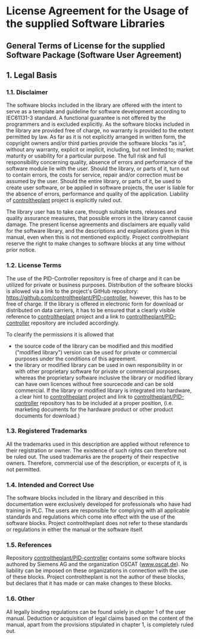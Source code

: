 # License Agreement for the Usage of the supplied Software Libraries

## General Terms of License for the supplied Software Package (Software User Agreement)

## 1. Legal Basis

### 1.1. Disclaimer

The software blocks included in the library are offered with the intent to serve as a template and guideline for software development according to IEC61131-3 standard. A functional guarantee is not offered by the programmers and is excluded explicitly. As the software blocks included in the library are provided free of charge, no warranty is provided to the extent permitted by law. As far as it is not explicitly arranged in written form, the copyright owners and/or third parties provide the software blocks “as is”, without any warranty, explicit or implicit, including, but not limited to; market maturity or usability for a particular purpose. The full risk and full responsibility concerning quality, absence of errors and performance of the software module lie with the user. Should the library, or parts of it, turn out to contain errors, the costs for service, repair and/or correction must be assumed by the user. Should the entire library, or parts of it, be used to create user software, or be applied in software projects, the user is liable for the absence of errors, performance and quality of the application. Liability of [controltheplant](https://github.com/controltheplant) project is explicitly ruled out.

The library user has to take care, through suitable tests, releases and quality assurance measures, that possible errors in the library cannot cause damage. The present license agreements and disclaimers are equally valid for the software library, and the descriptions and explanations given in this manual, even when this is not mentioned explicitly. Project controltheplant reserve the right to make changes to software blocks at any time without prior notice.

### 1.2. License Terms

The use of the PID-Controller repository is free of charge and it can be utilized for private or business purposes. Distribution of the software blocks is allowed via a link to the project's GitHub repository: https://github.com/controltheplant/PID-controller, however, this has to be free of charge. If the library is offered in electronic form for download or distributed on data carriers, it has to be ensured that a clearly visible reference to [controltheplant](https://github.com/controltheplant) project and a link to [controltheplant/PID-controller](https://github.com/controltheplant/PID-controller) repository are included accordingly.

To clearify the permissions it is allowed that
- the source code of the library can be modified and this modified ("modified library") version can be used for private or commercial purposes under the conditions of this agreement.
- the library or modified library can be used in own responsibility in or with other proprietary software for private or commercial purposes, whereas the proprietary software inclusive the library or modified library can have own licences without free sourcecode and can be sold commercial. If the library or modified library is integrated into hardware, a clear hint to [controltheplant](https://github.com/controltheplant) project and link to  [controltheplant/PID-controller](https://github.com/controltheplant/PID-controller) repository has to be included at a proper position, (i.e. marketing documents for the hardware product or other product documents for download.)

### 1.3. Registered Trademarks

All the trademarks used in this description are applied without reference to their registration or owner. The existence of such rights can therefore not be ruled out. The used trademarks are the property of their respective owners. Therefore, commercial use of the description, or excerpts of it, is not permitted.

### 1.4. Intended and Correct Use

The software blocks included in the library and described in this documentation were exclusively developed for professionals who have had training in PLC. The users are responsible for complying with all applicable standards and regulations which come into effect with the use of the software blocks. Project controltheplant does not refer to these standards or regulations in either the manual or the software itself.

### 1.5. References

Repository [controltheplant/PID-controller](https://github.com/controltheplant/PID-controller) contains some software blocks authored by Siemens AG and the organization OSCAT (www.oscat.de). No liability can be imposed on these organizations in connection with the use of these blocks. Project controltheplant is not the author of these blocks, but declares that it has made or can make changes to these blocks.

### 1.6. Other

All legally binding regulations can be found solely in chapter 1 of the user manual. Deduction or acquisition of legal claims based on the content of the manual, apart from the provisions stipulated in chapter 1, is completely ruled out.
